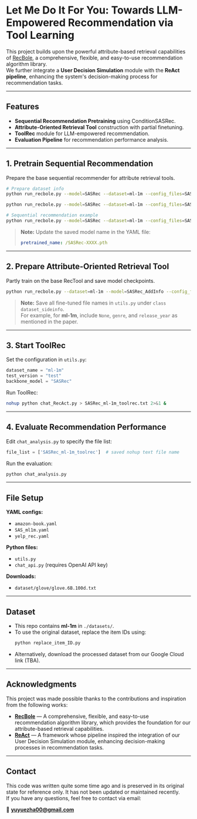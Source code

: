 # Let Me Do It For You: Towards LLM-Empowered Recommendation via Tool Learning

This project builds upon the powerful attribute-based retrieval capabilities of [RecBole](https://github.com/RUCAIBox/RecBole), a comprehensive, flexible, and easy-to-use recommendation algorithm library.  
We further integrate a **User Decision Simulation** module with the **ReAct pipeline**, enhancing the system's decision-making process for recommendation tasks.

---

## Features
- **Sequential Recommendation Pretraining** using ConditionSASRec.
- **Attribute-Oriented Retrieval Tool** construction with partial finetuning.
- **ToolRec** module for LLM-empowered recommendation.
- **Evaluation Pipeline** for recommendation performance analysis.

---

## 1. Pretrain Sequential Recommendation
Prepare the base sequential recommender for attribute retrieval tools.

```bash
# Prepare dataset info
python run_recbole.py --model=SASRec --dataset=ml-1m --config_files=SAS_ml1m.yaml --dump_to_chat=True --chat_hislen=10 --seed=2023 --test_v=test

python run_recbole.py --model=SASRec --dataset=ml-1m --config_files=SAS_ml1m.yaml --dump_profile=True --test_v=test

# Sequential recommendation example
python run_recbole.py --model=SASRec --dataset=ml-1m --config_files=SAS_ml1m.yaml --dump_profile=False --gpu_id=0 --test_v=test
```

> **Note:** Update the saved model name in the YAML file:  
>
> ```yaml
> pretrained_name: /SASRec-XXXX.pth
> ```

---

## 2. Prepare Attribute-Oriented Retrieval Tool
Partly train on the base RecTool and save model checkpoints.

```bash
python run_recbole.py --dataset=ml-1m --model=SASRec_AddInfo --config_files=SAS_ml1m.yaml --gpu_id=0 --show_progress=False --load_pretrain=True --freeze_Rec_Params=True --item_additional_usage=True --item_additional_feature=genre --side_feature_size=100 --bert_usage=True --test_v=test --pretrained_name=/SASRec-XXXX.pth
```

> **Note:** Save all fine-tuned file names in `utils.py` under `class dataset_sideinfo`.  
> For example, for **ml-1m**, include `None`, `genre`, and `release_year` as mentioned in the paper.

---

## 3. Start ToolRec
Set the configuration in `utils.py`:

```python
dataset_name = "ml-1m"
test_version = "test"
backbone_model = "SASRec"
```

Run ToolRec:

```bash
nohup python chat_RecAct.py > SASRec_ml-1m_toolrec.txt 2>&1 &
```

---

## 4. Evaluate Recommendation Performance
Edit `chat_analysis.py` to specify the file list:

```python
file_list = ['SASRec_ml-1m_toolrec']  # saved nohup text file name
```

Run the evaluation:

```bash
python chat_analysis.py
```

---

## File Setup
**YAML configs:**
- `amazon-book.yaml`
- `SAS_ml1m.yaml`
- `yelp_rec.yaml`

**Python files:**
- `utils.py`
- `chat_api.py` (requires OpenAI API key)

**Downloads:**
- `dataset/glove/glove.6B.100d.txt`

---

## Dataset
- This repo contains **ml-1m** in `./datasets/`.
- To use the original dataset, replace the item IDs using:
  ```bash
  python replace_item_ID.py
  ```
- Alternatively, download the processed dataset from our Google Cloud link (TBA).

---

## Acknowledgments
This project was made possible thanks to the contributions and inspiration from the following works:

- **[RecBole](https://github.com/RUCAIBox/RecBole)** — A comprehensive, flexible, and easy-to-use recommendation algorithm library, which provides the foundation for our attribute-based retrieval capabilities.
- **[ReAct](https://github.com/reactjs)** — A framework whose pipeline inspired the integration of our User Decision Simulation module, enhancing decision-making processes in recommendation tasks.


---

## Contact
This code was written quite some time ago and is preserved in its original state for reference only. It has not been updated or maintained recently.  
If you have any questions, feel free to contact via email:

📧 **yuyuezha00@gmail.com**
